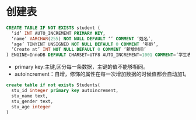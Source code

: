 # 创建表

```sql
CREATE TABLE IF NOT EXISTS student (
  ‘id’ INT AUTO_INCREMENT PRIMARY KEY,
  ‘name’ VARCHAR(255) NOT NULL DEFAULT ‘’ COMMENT ‘姓名’,
  ‘age’ TINYINT UNSIGNED NOT NULL DEFAULT 0 COMMENT ‘年龄’,
  ‘Create at’ INT NOT NULL DEFAULT 0 COMMENT ‘新增时间’
) ENGINE=InnoDB DEFAULT CHARSET=UTF8 AUTO_INCREMENT=1001 COMMENT=‘学生表’;
```

- primary key:主键,区分每一条数据，主键的值不能够相同。
- autoincrement：自增，修饰的属性在每一次增加数据的时候值都会自动加1。

```sql
create table if not exists Students(
  stu_id integer primary key autoincrement, 
  stu_name text, 
  stu_gender text, 
  stu_age integer
)
```

